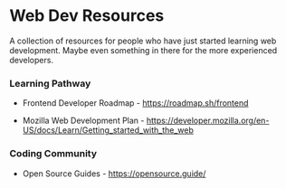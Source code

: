 # Web Dev Resources

A collection of resources for people who have just started learning web development. Maybe even something in there for the more experienced developers.

<!-- Add dropdown hidden sections for each of the points with a brief description about each one -->

### Learning Pathway

- Frontend Developer Roadmap - https://roadmap.sh/frontend

- Mozilla Web Development Plan - https://developer.mozilla.org/en-US/docs/Learn/Getting_started_with_the_web

### Coding Community

- Open Source Guides - https://opensource.guide/

